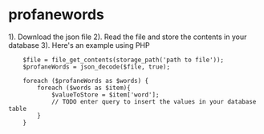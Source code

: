 # profanewords
 1). Download the json file
 2). Read the file and store the contents in your database
 3). Here's an example using PHP
 
        $file = file_get_contents(storage_path('path to file'));
        $profaneWords = json_decode($file, true);

        foreach ($profaneWords as $words) {
            foreach ($words as $item){
                $valueToStore = $item['word'];
                // TODO enter query to insert the values in your database table
            }
        }
